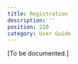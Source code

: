```yaml
---
title: Registration
description: ''
position: 210
category: User Guide
---
```


[To be documented.]
